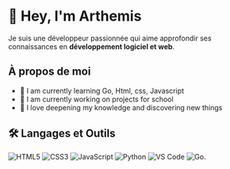 # 👋 Hey, I'm Arthemis

Je suis une développeur passionnée qui aime approfondir ses connaissances en **développement logiciel et web**.

## À propos de moi
- 🌱 I am currently learning Go, Html, css, Javascript
- 🔨 I am currently working on projects for school
- 🧠 I love deepening my knowledge and discovering new things

## 🛠️ Langages et Outils
![HTML5](https://img.shields.io/badge/HTML5-orange?style=for-the-badge&logo=html5&logoColor=white)
![CSS3](https://img.shields.io/badge/CSS3-grey?style=for-the-badge&logo=css3&logoColor=white)
![JavaScript](https://img.shields.io/badge/JavaScript-yellow?style=for-the-badge&logo=javascript&logoColor=white)
![Python](https://img.shields.io/badge/Python-c6eb34?style=for-the-badge&logo=python&logoColor=white)
![VS Code](https://img.shields.io/badge/VS_Code-3496eb?style=for-the-badge&logo=visualstudiocode&logoColor=white)
![Go](https://img.shields.io/badge/Go-blue?style=for-the-badge&logo=go&logoColor=white).
